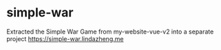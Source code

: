 # simple-war
Extracted the Simple War Game from my-website-vue-v2 into a separate project https://simple-war.lindazheng.me

